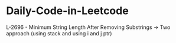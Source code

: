 # Daily-Code-in-Leetcode
L-2696 - Minimum String Length After Removing Substrings -> Two approach (using stack and using i and j ptr)
